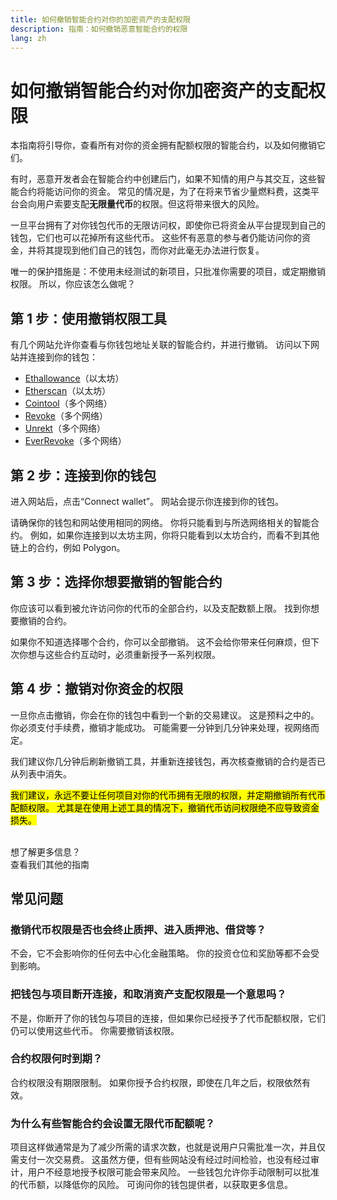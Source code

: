 ```yaml
---
title: 如何撤销智能合约对你的加密资产的支配权限
description: 指南：如何撤销恶意智能合约的权限
lang: zh
---
```


# 如何撤销智能合约对你加密资产的支配权限

本指南将引导你，查看所有对你的资金拥有配额权限的智能合约，以及如何撤销它们。

有时，恶意开发者会在智能合约中创建后门，如果不知情的用户与其交互，这些智能合约将能访问你的资金。 常见的情况是，为了在将来节省少量燃料费，这类平台会向用户索要支配**无限量代币**的权限。但这将带来很大的风险。

一旦平台拥有了对你钱包代币的无限访问权，即使你已将资金从平台提现到自己的钱包，它们也可以花掉所有这些代币。 这些怀有恶意的参与者仍能访问你的资金，并将其提现到他们自己的钱包，而你对此毫无办法进行恢复。

唯一的保护措施是：不使用未经测试的新项目，只批准你需要的项目，或定期撤销权限。 所以，你应该怎么做呢？

## 第 1 步：使用撤销权限工具

有几个网站允许你查看与你钱包地址关联的智能合约，并进行撤销。 访问以下网站并连接到你的钱包：

- [Ethallowance](https://ethallowance.com/)（以太坊）
- [Etherscan](https://etherscan.io/tokenapprovalchecker)（以太坊）
- [Cointool](https://cointool.app/approve/NEPH)（多个网络）
- [Revoke](https://revoke.cash/)（多个网络）
- [Unrekt](https://app.unrekt.net/)（多个网络）
- [EverRevoke](https://everrise.com/everrevoke/)（多个网络）

## 第 2 步：连接到你的钱包

进入网站后，点击“Connect wallet”。 网站会提示你连接到你的钱包。

请确保你的钱包和网站使用相同的网络。 你将只能看到与所选网络相关的智能合约。 例如，如果你连接到以太坊主网，你将只能看到以太坊合约，而看不到其他链上的合约，例如 Polygon。

## 第 3 步：选择你想要撤销的智能合约

你应该可以看到被允许访问你的代币的全部合约，以及支配数额上限。 找到你想要撤销的合约。

如果你不知道选择哪个合约，你可以全部撤销。 这不会给你带来任何麻烦，但下次你想与这些合约互动时，必须重新授予一系列权限。

## 第 4 步：撤销对你资金的权限

一旦你点击撤销，你会在你的钱包中看到一个新的交易建议。 这是预料之中的。 你必须支付手续费，撤销才能成功。 可能需要一分钟到几分钟来处理，视网络而定。

我们建议你几分钟后刷新撤销工具，并重新连接钱包，再次核查撤销的合约是否已从列表中消失。

<mark>我们建议，永远不要让任何项目对你的代币拥有无限的权限，并定期撤销所有代币配额权限。 尤其是在使用上述工具的情况下，撤销代币访问权限绝不应导致资金损失。</mark>

 <br />

<InfoBanner shouldSpaceBetween emoji=":eyes:">
  <div>想了解更多信息？</div>
  <ButtonLink to="/guides/">
    查看我们其他的指南
  </ButtonLink>
</InfoBanner>

## 常见问题

### 撤销代币权限是否也会终止质押、进入质押池、借贷等？

不会，它不会影响你的任何去中心化金融策略。 你的投资仓位和奖励等都不会受到影响。

### 把钱包与项目断开连接，和取消资产支配权限是一个意思吗？

不是，你断开了你的钱包与项目的连接，但如果你已经授予了代币配额权限，它们仍可以使用这些代币。 你需要撤销该权限。

### 合约权限何时到期？

合约权限没有期限限制。 如果你授予合约权限，即使在几年之后，权限依然有效。

### 为什么有些智能合约会设置无限代币配额呢？

项目这样做通常是为了减少所需的请求次数，也就是说用户只需批准一次，并且仅需支付一次交易费。 这虽然方便，但有些网站没有经过时间检验，也没有经过审计，用户不经意地授予权限可能会带来风险。 一些钱包允许你手动限制可以批准的代币额，以降低你的风险。 可询问你的钱包提供者，以获取更多信息。
